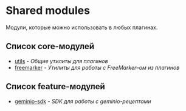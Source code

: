 # Shared modules

Модули, которые можно использовать в любых плагинах.

## Список core-модулей

* [utils](core/utils/README.md) - *Общие утилиты для плагинов*
* [freemarker](core/freemarker/README.md) - *Утилиты для работы с FreeMarker–ом из плагинов*

## Список feature-модулей

* [geminio-sdk](features/geminio-sdk/README.md) - *SDK для работы с geminio-рецептами*
